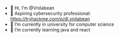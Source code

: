 - 👋 Hi, I’m @Vnilabean
- 👾 Aspiring cybersecurity professional: https://tryhackme.com/p/dl.vnilabean
- 👀 I’m currently in university for computer science 
- 🌱 I’m currently learning java and react


